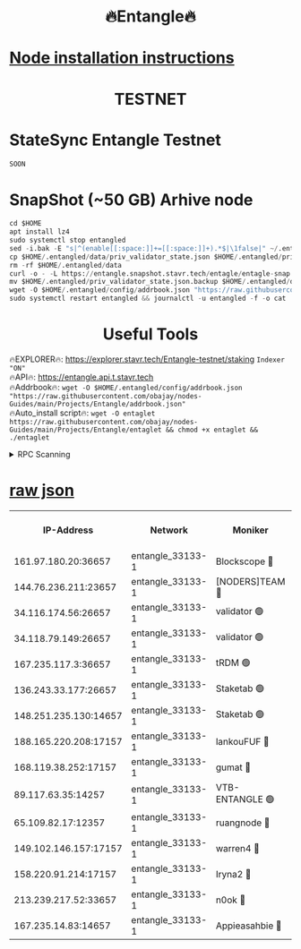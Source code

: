 <h1 align="center"> 🔥Entangle🔥</h1>

[Node installation instructions](https://github.com/obajay/nodes-Guides/tree/main/Projects/Entangle)
=

<h1 align="center"> TESTNET</h1>

# StateSync Entangle Testnet
```python
SOON
```
# SnapShot (~50 GB) Arhive node
```python
cd $HOME
apt install lz4
sudo systemctl stop entangled
sed -i.bak -E "s|^(enable[[:space:]]+=[[:space:]]+).*$|\1false|" ~/.entangled/config/config.toml
cp $HOME/.entangled/data/priv_validator_state.json $HOME/.entangled/priv_validator_state.json.backup
rm -rf $HOME/.entangled/data
curl -o - -L https://entangle.snapshot.stavr.tech/entagle/entagle-snap.tar.lz4 | lz4 -c -d - | tar -x -C $HOME/.entangled --strip-components 2
mv $HOME/.entangled/priv_validator_state.json.backup $HOME/.entangled/data/priv_validator_state.json
wget -O $HOME/.entangled/config/addrbook.json "https://raw.githubusercontent.com/obajay/nodes-Guides/main/Projects/Entangle/addrbook.json"
sudo systemctl restart entangled && journalctl -u entangled -f -o cat
```
 <h1 align="center"> Useful Tools</h1>
 
🔥EXPLORER🔥: https://explorer.stavr.tech/Entangle-testnet/staking        `Indexer "ON"` \
🔥API🔥:      https://entangle.api.t.stavr.tech \
🔥Addrbook🔥: ```wget -O $HOME/.entangled/config/addrbook.json "https://raw.githubusercontent.com/obajay/nodes-Guides/main/Projects/Entangle/addrbook.json"``` \
🔥Auto_install script🔥:  `wget -O entaglet https://raw.githubusercontent.com/obajay/nodes-Guides/main/Projects/Entangle/entaglet && chmod +x entaglet && ./entaglet`


<details>
<summary>RPC Scanning</summary>

<h2 align="center"> We scan nodes in real time every 4 hours. And we provide the final result of RPC endpoints.
We cannot influence the operation of these nodes in any way. </h2>


```python
If Voting Power is higher than 0 --> then the Node is a validator of the network and may be subject to attack and be a potential threat to the chain.
```
```python
We marked such validators with a red symbol
```

</details>

[raw json](https://rpc-check.entangt.stavr.tech/entangt/rpc-entangt-result.json)
=


<table><tr><th>IP-Address</th><th>Network</th><th>Moniker</th><th>Latest Block Height</th><th>Earliest Block Height</th><th>Catching Up</th><th>Tx Index</th><th>Voting Power</th><th>Scan Time</th></tr><tr><td>161.97.180.20:36657</td><td>entangle_33133-1</td><td>Blockscope 🔴</td><td>1778983</td><td>1</td><td>False</td><td>off</td><td>259586473635098</td><td>2024-01-20T12:09:43.549280318UTC</td></tr><tr><td>144.76.236.211:23657</td><td>entangle_33133-1</td><td>[NODERS]TEAM 🔴</td><td>1778985</td><td>1</td><td>False</td><td>off</td><td>47049700500000000</td><td>2024-01-20T12:09:53.974667267UTC</td></tr><tr><td>34.116.174.56:26657</td><td>entangle_33133-1</td><td>validator 🟢</td><td>1778987</td><td>1</td><td>False</td><td>on</td><td>0</td><td>2024-01-20T12:09:58.800513872UTC</td></tr><tr><td>34.118.79.149:26657</td><td>entangle_33133-1</td><td>validator 🟢</td><td>1778987</td><td>1</td><td>False</td><td>on</td><td>0</td><td>2024-01-20T12:09:59.543725352UTC</td></tr><tr><td>167.235.117.3:36657</td><td>entangle_33133-1</td><td>tRDM 🟢</td><td>1778987</td><td>1</td><td>False</td><td>on</td><td>0</td><td>2024-01-20T12:10:00.468573346UTC</td></tr><tr><td>136.243.33.177:26657</td><td>entangle_33133-1</td><td>Staketab 🟢</td><td>1778987</td><td>660001</td><td>False</td><td>on</td><td>0</td><td>2024-01-20T12:09:56.333126759UTC</td></tr><tr><td>148.251.235.130:14657</td><td>entangle_33133-1</td><td>Staketab 🟢</td><td>1778983</td><td>660801</td><td>False</td><td>on</td><td>0</td><td>2024-01-20T12:09:43.249395034UTC</td></tr><tr><td>188.165.220.208:17157</td><td>entangle_33133-1</td><td>lankouFUF 🔴</td><td>1778985</td><td>725001</td><td>False</td><td>on</td><td>215523891990001</td><td>2024-01-20T12:09:48.773798288UTC</td></tr><tr><td>168.119.38.252:17157</td><td>entangle_33133-1</td><td>gumat 🔴</td><td>1778985</td><td>962001</td><td>False</td><td>on</td><td>310873412868333</td><td>2024-01-20T12:09:48.422491011UTC</td></tr><tr><td>89.117.63.35:14257</td><td>entangle_33133-1</td><td>VTB-ENTANGLE 🟢</td><td>1778985</td><td>1162001</td><td>False</td><td>off</td><td>0</td><td>2024-01-20T12:09:53.381634619UTC</td></tr><tr><td>65.109.82.17:12357</td><td>entangle_33133-1</td><td>ruangnode 🔴</td><td>1778983</td><td>1312001</td><td>False</td><td>off</td><td>361496835362747</td><td>2024-01-20T12:09:44.019343727UTC</td></tr><tr><td>149.102.146.157:17157</td><td>entangle_33133-1</td><td>warren4 🔴</td><td>1778985</td><td>1436001</td><td>False</td><td>on</td><td>454417023854259</td><td>2024-01-20T12:09:53.705508525UTC</td></tr><tr><td>158.220.91.214:17157</td><td>entangle_33133-1</td><td>Iryna2 🔴</td><td>1778987</td><td>1440001</td><td>False</td><td>on</td><td>278277208343724</td><td>2024-01-20T12:09:59.898089580UTC</td></tr><tr><td>213.239.217.52:33657</td><td>entangle_33133-1</td><td>n0ok 🔴</td><td>1778987</td><td>1678987</td><td>False</td><td>off</td><td>46574292273662988</td><td>2024-01-20T12:09:59.060147200UTC</td></tr><tr><td>167.235.14.83:14657</td><td>entangle_33133-1</td><td>Appieasahbie 🔴</td><td>1778987</td><td>1716001</td><td>False</td><td>on</td><td>44123121801989996</td><td>2024-01-20T12:10:00.170815908UTC</td></tr></table>
